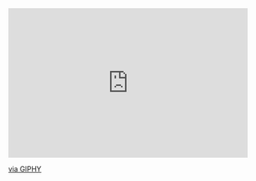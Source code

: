 <iframe src="https://giphy.com/embed/8lN7iaAGcPyMdTzUMk" width="480" height="300" frameBorder="0" class="giphy-embed" allowFullScreen></iframe><p><a href="https://giphy.com/gifs/8lN7iaAGcPyMdTzUMk">via GIPHY</a></p>
